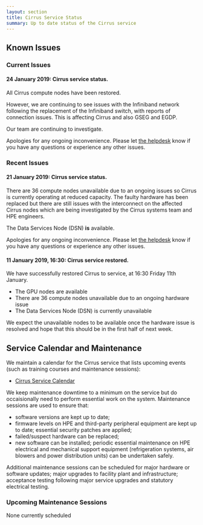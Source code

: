 ```yaml
---
layout: section
title: Cirrus Service Status
summary: Up to date status of the Cirrus service
---
```


## Known Issues

### Current Issues

#### 24 January 2019: Cirrus service status. ####

All Cirrus compute nodes have been restored.

However, we are continuing to see issues with the Infiniband network following the replacement of the Infiniband switch, with reports of connection issues.  This is affecting Cirrus and also GSEG and EGDP.

Our team are continuing to investigate.

Apologies for any ongoing inconvenience. Please let [the helpdesk](../support/) know if you have any questions or experience any other issues.

### Recent Issues

#### 21 January 2019: Cirrus service status. ####

There are 36 compute nodes unavailable due to an ongoing issues so Cirrus is currently operating at reduced capacity. The faulty hardware has been replaced but there are still issues with the interconnect on the affected Cirrus nodes which are being investigated by the Cirrus systems team and HPE engineers.

The Data Services Node (DSN) **is** available.

Apologies for any ongoing inconvenience. Please let [the helpdesk](../support/) know if you have any questions or experience any other issues.

#### 11 January 2019, 16:30: Cirrus service restored. ####

We have successfully restored Cirrus to service, at 16:30 Friday 11th January.
* The GPU nodes are available
* There are 36 compute nodes unavailable due to an ongoing hardware issue
* The Data Services Node (DSN) is currently unavailable

We expect the unavailable nodes to be available once the hardware issue is resolved and hope that this should be in the first half of next week.

## Service Calendar and Maintenance

We maintain a calendar for the Cirrus service that lists upcoming events (such
as training courses and maintenance sessions):

- [Cirrus Service Calendar](calendar.html)

We keep maintenance downtime to a minimum on the service but do occaisionally
need to perform essential work on the system. Maintenance sessions are used to 
ensure that:

* software versions are kept up to date;
* firmware levels on HPE and third-party peripheral equipment are kept up to date;
essential security patches are applied;
* failed/suspect hardware can be replaced;
* new software can be installed;
periodic essential maintenance on HPE electrical and mechanical support equipment (refrigeration systems, air blowers and power distribution units) can be undertaken safely.

Additional maintenance sessions can be scheduled for major hardware or software updates; major upgrades to facility plant and infrastructure; acceptance testing following major service upgrades and statutory electrical testing.

### Upcoming Maintenance Sessions

None currently scheduled




